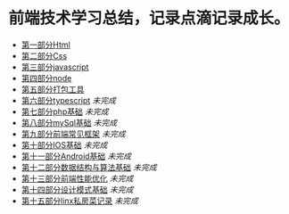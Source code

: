 # 前端技术学习总结，记录点滴记录成长。

* [第一部分Html][1]
* [第二部分Css][2]
* [第三部分javascript][3]
* [第四部分node][4]
* [第五部分打包工具][5]
* [第六部分typescript][6] *未完成*
* [第七部分php基础][12] *未完成*
* [第八部分mySql基础][13] *未完成*
* [第九部分前端常见框架][7] *未完成*
* [第十部分IOS基础][8] *未完成*
* [第十一部分Android基础][9] *未完成*
* [第十二部分数据结构与算法基础][10] *未完成*
* [第十三部分前端性能优化][11] *未完成*
* [第十四部分设计模式基础][14] *未完成*
* [第十五部分linx私房菜记录][15] *未完成*


[1]: https://github.com/MarsPen/-notes-summary/blob/master/html/exercises.md
[2]: https://github.com/MarsPen/-notes-summary/blob/master/css/index.md
[3]: https://github.com/MarsPen/-notes-summary/blob/master/javascript/index.md
[4]: https://github.com/MarsPen/-notes-summary/blob/master/node/index.md
[5]: https://github.com/MarsPen/notes-summary/blob/master/打包工具/index.md
[6]: https://github.com/MarsPen/notes-summary/blob/master/typescript/index.md
[7]: https://github.com/MarsPen/notes-summary/
[8]: https://github.com/MarsPen/notes-summary/
[9]: https://github.com/MarsPen/notes-summary/
[10]: https://github.com/MarsPen/notes-summary/ 
[11]: https://github.com/MarsPen/notes-summary/ 
[12]: https://github.com/MarsPen/notes-summary/
[13]: https://github.com/MarsPen/notes-summary/
[14]: https://github.com/MarsPen/notes-summary/ 
[15]: https://github.com/MarsPen/notes-summary/ 